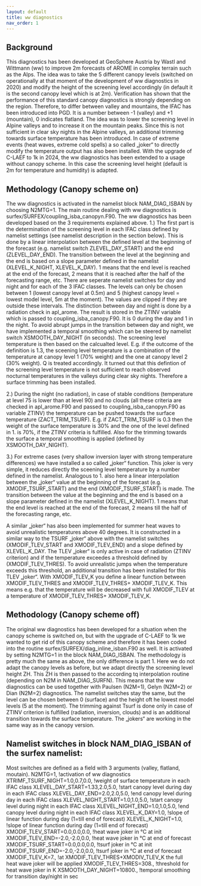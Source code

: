 ```yaml
---
layout: default
title: ww diagnostics
nav_order: 1
---
```


## Background

This diagnostics has been developed at GeoSphere Austria by Wastl and Wittmann (ww) to improve 2m forecasts of AROME in complex terrain such as the Alps. The idea was to take the 5 different canopy levels (switched on operationally at that moment of the development of ww diagnostics in 2020) and modify the height of the screening level accordingly (in default it is the second canopy level which is at 2m). Verification has shown that the performance of this standard canopy diagnostics is strongly depending on the region. Therefore, to differ between valley and mountains, the IFAC has been introduced into PGD. It is a number between -1 (valley) and +1 (mountain), 0 indicates flatland. The idea was to lower the screening level in Alpine valleys and to increase it on the mountain peaks. Since this is not sufficient in clear sky nights in the Alpine valleys, an additional trimming towards surface temperature has been introduced. In case of extreme events (heat waves, extreme cold spells) a so called „joker“ to directly modify the temperature output has also been installed.
With the upgrade of C-LAEF to 1k in 2024, the ww diagnostics has been extended to a usage without canopy scheme. In this case the screening level height (default is 2m for temperature and humidity) is adapted.

## Methodology (Canopy scheme on)
The ww diagnostics is activated in the namelist block NAM_DIAG_ISBAN by choosing N2MTG=1. The main routine dealing with ww diagnostics is surfex/SURFEX/coupling_isba_canopyn.F90. 
The ww diagnostics has been developed based on the 3 requirements explained above.
1.)	The first part is the determination of the screening level in each IFAC class defined by namelist settings (see namelist description in the section below). This is done by a linear interpolation between the defined level at the beginning of the forecast (e.g. namelist switch ZLEVEL_DAY_START) and the end (ZLEVEL_DAY_END). The transition between the level at the beginning and the end is based on a slope parameter defined in the namelist (XLEVEL_K_NIGHT, XLEVEL_K_DAY). 1 means that the end level is reached at the end of the forecast, 2 means that it is reached after the half of the forecasting range, etc. 
There are seperate namelist switches for day and night and for each of the 3 IFAC classes. The levels can only be chosen between 1 (lowest canopy level at 0.5m) and 5 (highest canopy level = lowest model level, 5m at the moment). The values are clipped if they are outside these intervals. The distinction between day and night is done by a radiation check in apl_arome. The result is stored in the ZTINV variable which is passed to coupling_isba_canopy.F90. It is 0 during the day and 1 in the night. To avoid abrupt jumps in the transition between day and night, we have implemented a temporal smoothing which can be steered by namelist switch XSMOOTH_DAY_NIGHT (in seconds). 
The screening level temperature is then based on the calcualted level. E.g. if the outcome of the definition is 1.3, the sceening level temperature is a combination of the temperature at canopy level 1 (70% weight) and the one at canopy level 2 (30% weight). Q is treated accordingly.
It turned out that this defintion of the screening level temperature is not sufficient to reach observed nocturnal temperatures in the valleys during clear sky nights. Therefore a surface trimming has been installed.

2.)	During the night (no radiation), in case of stable conditions (temperature at level 75 is lower than at level 90) and no clouds (all these criteria are checked in apl_arome.F90 and passed to coupling_isba_canopyn.F90 as variable ZTINV) the temperature can be pushed towards the surface temperature (ZACT_TRIM_TSURF). E.g. if ZACT_TRIM_TSURF is 0.3 then the weight of the surface temperature is 30% and the one of the level defined in 1. is 70%, if the ZTINV criteria is fulfilled. Also for the trimming towards the surface a temporal smoothing is applied (defined by XSMOOTH_DAY_NIGHT).

3.)	For extreme cases (very shallow inversion layer with strong temperature differences) we have installed a so called „joker“ function. This joker is very simple, it reduces directly the sceening level temperature by a number defined in the namelist. Analogous to 1. also here a linear interpolation between the „joker“ value at the beginning of the forecast (e.g. XMODIF_TSURF_START) and the end (XMODIF_TSURF_START) is made. The transition between the value at the beginning and the end is based on a slope parameter defined in the namelist (XLEVEL_K_NIGHT). 1 means that the end level is reached at the end of the forecast, 2 means till the half of the forecasting range, etc.

A similar „joker“ has also been implemented for summer heat waves to avoid unrealistic temperatures above 40 degrees. It is constructed in a similar way to the TSURF „joker“ above with the namelist switches (XMODIF_TLEV_START and XMODIF_TLEV_END) and a slope defined by XLEVEL_K_DAY. The TLEV „joker“ is only active in case of radiation (ZTINV criterion) and if the temperature exceedes a threshold defined by (XMODIF_TLEV_THRES). To avoid unrealistic jumps when the temperature exceeds this threshold, an additional transition has been installed for this TLEV „joker“. With XMODIF_TLEV_K you define a linear function between XMODIF_TLEV_THRES and XMODIF_TLEV_THRES+ XMODIF_TLEV_K. This means e.g. that the temperature will be decreased with full XMODIF_TLEV at a temperature of XMODIF_TLEV_THRES+ XMODIF_TLEV_K.

## Methodology (Canopy scheme off)
The original ww diagnostics has been developed for a situation when the canopy scheme is switched on, but with the upgrade of C-LAEF to 1k we wanted to get rid of this canopy scheme and therefore it has been coded into the routine surfex/SURFEX/diag_inline_isban.F90 as well. It is activated by setting N2MTG=1 in the block NAM_DIAG_ISBAN. 
The methodology is pretty much the same as above, the only difference is part 1. Here we do not adapt the canopy levels as before, but we adapt directly the screening level height ZH. This ZH is then passed to the according tq interpolation routine (depending on N2M in NAM_DIAG_SURFN). This means that the ww diagnostics can be used together with Paulsen (N2M=1), Gelyn (N2M=2) or Dian (N2M=2) diagnostics. The namelist switches stay the same, but the level can be chosen between 0 (surface) and the height oft he lowest model levels (5 at the moment). The trimming against Tsurf is done only in case of ZTINV criterion is fulfilled (radiation, inversion, clouds) and is an additional transition towards the surface temperature. 
The „jokers“ are working in the same way as in the canopy version.

## Namelist switches in block NAM_DIAG_ISBAN of the surfex namelist:
Most switches are defined as a field with 3 arguments (valley, flatland, moutain).
   N2MTG=1,                      !activation of ww diagnostics
   XTRIMF_TSURF_NIGHT=1.0,0.7,0.0,          !weight of surface temperature in each IFAC class
   XLEVEL_DAY_START=1.33,2.0,5.0,           !start canopy level during day in each IFAC class
   XLEVEL_DAY_END=2.0,2.0,5.0,              !end canopy level during day in each IFAC class
   XLEVEL_NIGHT_START=1.0,1.0,5.0,          !start canopy level during night in each IFAC class
   XLEVEL_NIGHT_END=1.0,1.0,5.0,            !end canopy level during night in each IFAC class
   XLEVEL_K_DAY=1.0,                        !slope of linear function during day (1=till end of forecast)
   XLEVEL_K_NIGHT=1.0,                !slope of linear function during day (1=till end of forecast)
   XMODIF_TLEV_START=0.0,0.0,0.0,           !heat wave joker in °C at init
   XMODIF_TLEV_END=-2.0,-2.0,0.0,         !heat wave joker in °C at end of forecast
   XMODIF_TSURF_START=0.0,0.0,0.0,           !tsurf joker in °C at init
   XMODIF_TSURF_END=-2.0,-2.0,0.0,         !tsurf joker in °C at end of forecast
   XMODIF_TLEV_K=7., !at XMODIF_TLEV_THRES+XMODIV_TLEV_K the full heat wave joker will be applied
   XMODIF_TLEV_THRES=308.,                  !threshold for heat wave joker in K
   XSMOOTH_DAY_NIGHT=10800.,          !temporal smoothing for transition day/night in sec

